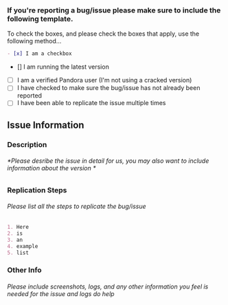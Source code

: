 ### If you're reporting a bug/issue please make sure to include the following template.
To check the boxes, and please check the boxes that apply, use the following method...

```markdown
- [x] I am a checkbox
```

- [] I am running the latest version
- [ ] I am a verified Pandora user (I'm not using a cracked version)
- [ ] I have checked to make sure the bug/issue has not already been reported
- [ ] I have been able to replicate the issue multiple times

## Issue Information
### Description
###### *Please desribe the issue in detail for us, you may also want to include information about the version *

### Replication Steps
###### *Please list all the steps to replicate the bug/issue*
```markdown
1. Here 
2. is
3. an
4. example
5. list
```

### Other Info
###### *Please include screenshots, logs, and any other information you feel is needed for the issue and logs do help*

